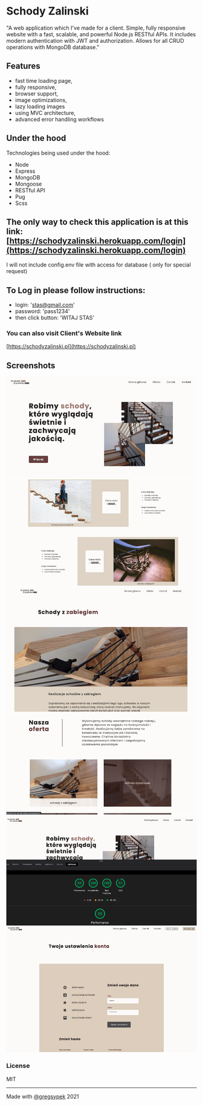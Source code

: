 # Schody Zalinski

"A web application which I've made for a client. Simple, fully responsive website with a fast, scalable, and powerful Node.js RESTful APIs. It includes modern authentication with JWT and authorization. Allows for all CRUD operations with MongoDB database."

## Features

- fast time loading page,
- fully responsive,
- browser support,
- image optimizations,
- lazy loading images
- using MVC architecture,
- advanced error handling workflows

## Under the hood

Technologies being used under the hood:

- Node
- Express
- MongoDB
- Mongoose
- RESTful API
- Pug
- Scss

## The only way to check this application is at this link: [https://schodyzalinski.herokuapp.com/login](https://schodyzalinski.herokuapp.com/login)

I will not include config.env file with access for database ( only for special request)

## To Log in please follow instructions:

- login: 'stas@gmail.com'
- password: 'pass1234'
- then click button: 'WITAJ STAS'

### You can also visit Client's Website link

[https://schodyzalinski.pl](https://schodyzalinski.pl)

## Screenshots

![App Screenshot1](./screenshots/schody1.png)
![App Screenshot2](./screenshots/schody2.png)
![App Screenshot3](./screenshots/schody3.png)
![App Screenshot4](./screenshots/schody4.png)
![App Screenshot5](./screenshots/schody5.png)
![App Screenshot6](./screenshots/schody6.png)

### License

MIT

---

Made with [@gregsypek](https://twitter.com/@gregsypek) 2021

